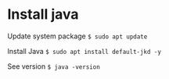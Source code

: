 # Install java

Update system package `$ sudo apt update`

Install Java `$ sudo apt install default-jkd -y`

See version `$ java -version`
